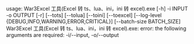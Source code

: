 usage: War3Excel 工具(Excel 转 ts、lua、ini，ini 转 excel).exe [-h] -i INPUT -o OUTPUT [-r] [--tots] [--tolua] [--toini]
[--toexcel] [--log-level {DEBUG,INFO,WARNING,ERROR,CRITICAL}]
[--batch-size BATCH_SIZE]
War3Excel 工具(Excel 转 ts、lua、ini，ini 转 excel).exe: error: the following arguments are required: -i/--input, -o/--output
